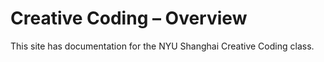 # Creative Coding – Overview

This site has documentation for the NYU Shanghai Creative Coding class.
